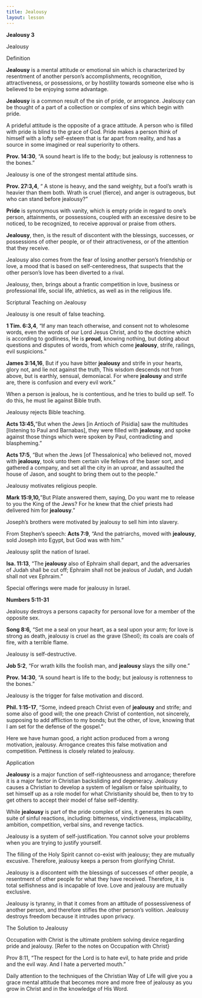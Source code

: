 ```yaml
---
title: Jealousy
layout: lesson
---
```



**Jealousy 3**

Jealousy

Definition

**Jealousy** is a mental attitude or emotional sin which is
characterized by resentment of another person’s accomplishments,
recognition, attractiveness, or possessions, or by hostility towards
someone else who is believed to be enjoying some advantage.

**Jealousy** is a common result of the sin of pride, or arrogance.
Jealousy can be thought of a part of a collection or complex of sins
which begin with pride.

A prideful attitude is the opposite of a grace attitude. A person who is
filled with pride is blind to the grace of God. Pride makes a person
think of himself with a lofty self-esteem that is far apart from
reality, and has a source in some imagined or real superiority to
others.

**Prov. 14:30**, “A sound heart is life to the body; but jealousy is
rottenness to the bones.”

Jealousy is one of the strongest mental attitude sins.

**Prov. 27:3,4**, “ A stone is heavy, and the sand weighty, but a fool’s
wrath is heavier than them both. Wrath is cruel (fierce), and anger is
outrageous, but who can stand before jealousy?”

**Pride** is synonymous with vanity, which is empty pride in regard to
one’s person, attainments, or possessions, coupled with an excessive
desire to be noticed, to be recognized, to receive approval or praise
from others.

**Jealousy**, then, is the result of discontent with the blessings,
successes, or possessions of other people, or of their attractiveness,
or of the attention that they receive.

Jealousy also comes from the fear of losing another person’s friendship
or love, a mood that is based on self-centeredness, that suspects that
the other person’s love has been diverted to a rival.

Jealousy, then, brings about a frantic competition in love, business or
professional life, social life, athletics, as well as in the religious
life.

Scriptural Teaching on Jealousy

Jealousy is one result of false teaching.

**1 Tim. 6:3,4**, “If any man teach otherwise, and consent not to
wholesome words, even the words of our Lord Jesus Christ, and to the
doctrine which is according to godliness, He is **proud**, knowing
nothing, but doting about questions and disputes of words, from which
come **jealousy**, strife, railings, evil suspicions.”

**James 3:14,16**, But if you have bitter **jealousy** and strife in
your hearts, glory not, and lie not against the truth, This wisdom
descends not from above, but is earthly, sensual, demoniacal. For where
**jealousy** and strife are, there is confusion and every evil work.”

When a person is jealous, he is contentious, and he tries to build up
self. To do this, he must lie against Bible truth.

Jealousy rejects Bible teaching.

**Acts 13:45,**“But when the Jews [in Antioch of Pisidia] saw the
multitudes [listening to Paul and Barnabas], they were filled with
**jealousy**, and spoke against those things which were spoken by Paul,
contradicting and blaspheming.”

**Acts 17:5**, “But when the Jews [of Thessalonica] who believed not,
moved with **jealousy**, took unto them certain vile fellows of the
baser sort, and gathered a company, and set all the city in an uproar,
and assaulted the house of Jason, and sought to bring them out to the
people.”

Jealousy motivates religious people.

**Mark 15:9,10,**”But Pilate answered them, saying, Do you want me to
release to you the King of the Jews? For he knew that the chief priests
had delivered him for **jealousy**.”

Joseph’s brothers were motivated by jealousy to sell him into slavery.

From Stephen’s speech: **Acts 7:9**, “And the patriarchs, moved with
**jealousy**, sold Joseph into Egypt, but God was with him.”

Jealousy split the nation of Israel.

**Isa. 11:13**, “The **jealousy** also of Ephraim shall depart, and the
adversaries of Judah shall be cut off; Ephraim shall not be jealous of
Judah, and Judah shall not vex Ephraim.”

Special offerings were made for jealousy in Israel.

**Numbers 5:11-31**

Jealousy destroys a persons capacity for personal love for a member of
the opposite sex.

**Song 8:6,** “Set me a seal on your heart, as a seal upon your arm; for
love is strong as death, jealousy is cruel as the grave (Sheol); its
coals are coals of fire, with a terrible flame.

Jealousy is self-destructive.

**Job 5:2**, “For wrath kills the foolish man, and **jealousy** slays
the silly one.”

**Prov. 14:30**, “A sound heart is life to the body; but jealousy is
rottenness to the bones.”

Jealousy is the trigger for false motivation and discord.

**Phil. 1:15-17**, “Some, indeed preach Christ even of **jealousy** and
strife; and some also of good will; the one preach Christ of contention,
not sincerely, supposing to add affliction to my bonds; but the other,
of love, knowing that I am set for the defense of the gospel.”

Here we have human good, a right action produced from a wrong
motivation, jealousy. Arrogance creates this false motivation and
competition. Pettiness is closely related to jealousy.

Application

**Jealousy** is a major function of self-righteousness and arrogance;
therefore it is a major factor in Christian backsliding and degeneracy.
Jealousy causes a Christian to develop a system of legalism or false
spirituality, to set himself up as a role model for what Christianity
should be, then to try to get others to accept their model of false
self-identity.

While **jealousy** is part of the pride complex of sins, it generates
its own suite of sinful reactions, including: bitterness,
vindictiveness, implacability, ambition, competition, verbal sins, and
revenge tactics.

Jealousy is a system of self-justification. You cannot solve your
problems when you are trying to justify yourself.

The filling of the Holy Spirit cannot co-exist with jealousy; they are
mutually excusive. Therefore, jealousy keeps a person from glorifying
Christ.

Jealousy is a discontent with the blessings of successes of other
people, a resentment of other people for what they have received.
Therefore, it is total selfishness and is incapable of love. Love and
jealousy are mutually exclusive.

Jealousy is tyranny, in that it comes from an attitude of possessiveness
of another person, and therefore stifles the other person’s volition.
Jealousy destroys freedom because it intrudes upon privacy.

The Solution to Jealousy

Occupation with Christ is the ultimate problem solving device regarding
pride and jealousy. [Refer to the notes on Occupation with Christ}

Prov 8:11, “The respect for the Lord is to hate evil, to hate pride and
pride and the evil way. And I hate a perverted mouth.”

Daily attention to the techniques of the Christian Way of Life will give
you a grace mental attitude that becomes more and more free of jealousy
as you grow in Christ and in the knowledge of His Word.

